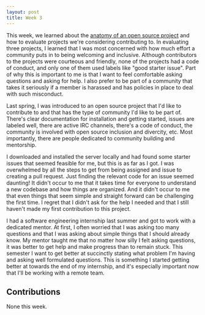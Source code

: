 ```yaml
---
layout: post
title: Week 3
---
```



This week, we learned about the [anatomy of an open source project](https://opensource.guide/how-to-contribute/#anatomy-of-an-open-source-project) and how to evaluate projects we're considering contributing to. In evaluating three projects, I learned that I was most concerned with how much effort a community puts in to being welcoming and inclusive. Although contributors to the projects were courteous and friendly, none of the projects had a code of conduct, and only one of them used labels like "good starter issue". Part of why this is important to me is that I want to feel comfortable asking questions and asking for help. I also prefer to be part of a community that takes it seriously if a member is harassed and has policies in place to deal with such misconduct. 

Last spring, I was introduced to an open source project that I'd like to contribute to and that has the type of community I'd like to be part of. There's clear documentation for installation and getting started, issues are labeled well, there are active IRC channels, there's a code of conduct, the community is involved with open source inclusion and divercity, etc. Most importantly, there are people dedicated to community building and mentorship.

I downloaded and installed the server locally and had found some starter issues that seemed feasible for me, but this is as far as I got. I was overwhelmed by all the steps to get from being assigned and issue to creating a pull request. Just finding the relevant code for an issue seemed daunting! It didn't occur to me that it takes time for everyone to understand a new codebase and how things are organized. And it didn't occur to me that even things that seem simple and straight forward can be challenging the first time. I regret that I didn't ask for the help I needed and that I still haven't made my first contribution to this project.

I had a software engineering internship last summer and got to work with a dedicated mentor. At first, I often worried that I was asking too many questions and that I was asking about simple things that I should already know. My mentor taught me that no matter how silly I felt asking questions, it was better to get help and make progress than to remain stuck. This semester I want to get better at succinctly stating what problem I'm having and asking well formulated questions. This is something I started getting better at towards the end of my internship, and it's especially important now that I'll be working with a remote team.

## Contributions
None this week.
